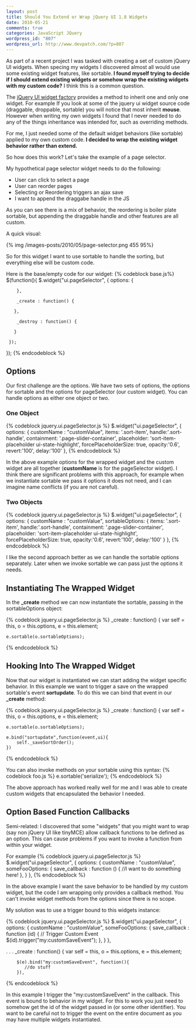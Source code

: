 ```yaml
--- 
layout: post
title: Should You Extend or Wrap jQuery UI 1.8 Widgets
date: 2010-05-21
comments: true
categories: JavaScript JQuery
wordpress_id: "807"
wordpress_url: http://www.devpatch.com/?p=807
---
```

As part of a recent project I was tasked with creating a set of custom jQuery UI widgets. When specing my  widgets I discovered almost all would use some existing widget features, like sortable.<strong> I found myself trying to decide if I should extend existing widgets or somehow wrap the existing widgets with my custom code?</strong> I think this is a common question.

The <a href="http://jqueryui.com/docs/Developer_Guide">jQuery UI widget factory</a> provides a method to inherit one and only one widget. For example If you look at some of the jquery ui widget source code (draggable, droppable, sortable) you will notice that most inherit <strong>mouse</strong>. However when writing my own widgets I found that I never needed to do any of the things inheritance was intended for, such as overriding methods.

For me, I just needed some of the default widget behaviors (like sortable) applied to my own custom code.<strong> I decided to wrap the existing widget behavior rather than extend.</strong>

So how does this work? Let's take the example of a page selector.

<!--more-->

My hypothetical page selector widget needs to do the following:
<ul class="disc">
	<li>User can click to select a page</li>
        <li>User can reorder pages</li>
        <li>Selecting or Reordering triggers an ajax save</li>
        <li>I want to append the draggabe handle in the JS</li>
</ul>

As you can see there is a mix of behavior, the reordering is boiler plate sortable, but appending the draggable handle and other features are all custom.

A quick visual:

{% img /images-posts/2010/05/page-selector.png 455 95%}

So for this widget I want to use sortable to handle the sorting, but everything else will be custom code.

Here is the base/empty code for our widget:
{% codeblock base.js%}
$(function(){
    $.widget("ui.pageSelector", {
        options: {
        
        },

        _create : function() {

       },

        _destroy : function() {

       }

     }); 
});
{% endcodeblock %}

<h2>Options</h2>
Our first challenge are the options. We have two sets of options, the options for sortable and the options for pageSelector (our custom widget). You can handle options as either one object or two.

<h3>One Object</h3>
{% codeblock jquery.ui.pageSelector.js %}
$.widget("ui.pageSelector", {
    options: {
        customName : "customValue",
        items: '.sort-item',
        handle:'.sort-handle',
        containment: '.page-slider-container',
        placeholder: 'sort-item-placeholder ui-state-highlight',
        forcePlaceholderSize: true,
        opacity:'0.6',
        revert:'100',
        delay:'100'
    },
{% endcodeblock %}

In the above example options for the wrapped widget and the custom widget are all together (<strong>customName</strong> is for the pageSelector widget). I think there are significant problems with this approach, for example when we instantiate sortable we pass it options it does not need, and I can imagine name conflicts (if you are not careful).

<h3>Two Objects</h3>
{% codeblock jquery.ui.pageSelector.js %}
$.widget("ui.pageSelector", {
    options: {
        customName : "customValue",
        sortableOptions: {
            items: '.sort-item',
            handle:'.sort-handle',
            containment: '.page-slider-container',
            placeholder: 'sort-item-placeholder ui-state-highlight',
            forcePlaceholderSize: true,
            opacity:'0.6',
            revert:'100',
            delay:'100'
        }
    },
{% endcodeblock %}

I like the second approach better as we can handle the sortable options separately. Later when we invoke sortable we can pass just the options it needs.

<h2>Instantiating The Wrapped Widget</h2>
In the <strong>_create</strong> method we can now instantiate the sortable, passing in the sortableOptions object:

{% codeblock jquery.ui.pageSelector.js %}
_create : function() {
    var self = this, o = this.options, e = this.element;

    e.sortable(o.sortableOptions);
{% endcodeblock %}

<h2>Hooking Into The Wrapped Widget</h2>
Now that our widget is instantiated we can start adding the widget specific behavior. In this example we want to trigger a save on the wrapped sortable's event <strong>sortupdate</strong>. To do this we can bind that event in our <strong>_create</strong> method:

{% codeblock jquery.ui.pageSelector.js %}
_create : function() {
    var self = this, o = this.options, e = this.element;

    e.sortable(o.sortableOptions);

    e.bind("sortupdate",function(event,ui){
        self._saveSortOrder();
    })
{% endcodeblock %}

You can also invoke methods on your sortable using this syntax:
{% codeblock foo.js %}
e.sortable('serialize');
{% endcodeblock %}

The above approach has worked really well for me and I was able to create custom widgets that encapsulated the behavior I needed.

<h2>Option Based Function Callbacks</h2>
Semi-related: I discovered that some "widgets" that you might want to wrap (say non jQuery UI like tinyMCE) allow callback functions to be defined as an option. This can cause problems if you want to invoke a function from within your widget.

For example
{% codeblock jquery.ui.pageSelector.js %}
$.widget("ui.pageSelector", {
    options: {
        customName : "customValue",
        someFooOptions: {
            save_callback : function () {
             //I want to do something here!
            },
        }
    },
{% endcodeblock %}

In the above example I want the save behavior to be handled by my custom widget, but the code I am wrapping only provides a callback method. You can't invoke widget methods from the options since there is no scope.

My solution was to use a trigger bound to this widgets instance:

{% codeblock jquery.ui.pageSelector.js %}
$.widget("ui.pageSelector", {
    options: {
        customName : "customValue",
        someFooOptions: {
            save_callback : function (id) {
                // Trigger Custom Event
                $(id).trigger("my:customSaveEvent");
            },
        }
    },

. . .
   _create : function() {
        var self = this, o = this.options, e = this.element;

        $(e).bind("my:customSaveEvent", function(){
           //do stuff
        }),

{% endcodeblock %}

In this example I trigger the "my:customSaveEvent" in the callback. This event is bound to behavior in my widget. For this to work you just need to somehow get the id of the widget passed in (or some other identifier). You want to be careful not to trigger the event on the entire document as you may have multiple widgets instantiated.


